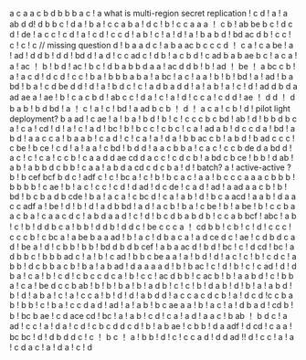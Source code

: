 a
c
a
a
c
b
d
b
b
b
a
c !
a  what is multi-region secret replication !
c
d !
a !
a
ab
d
d!
d
b
b
c !
d
a !
b
a !
c
c
a
b
a !
d
c !
b !
c
c
a
a
a ！
c
b !
ab
be
b
c !
d
c
d !
de !
a
c
c !
c
d !
a !
c
d !
c 
c
d !
a
b !
c !
a !
d !
a !
b
a
b
d !
bd
ac
d
b !
c
c !
c !
c !
c
 // missing question
d !
b
a
a
d
c !
a
b
a
ac
b
c
c
c
d ！
c
a !
c
a
be !
a !
ad !
d
d
b !
d
d !
bd
d !
a
d !
c
c
ad
c !
d 
b !
a
c
b
d !
c
ad
b
a
b
ae
b
c !
a
c
a !
a !
ac ！
b !
b
d !
ac !
b
c !
d
b
a
b
b
d
a
a !
ac
d
d
b !
b !
ad ！
be ！
a
bc
c
b !
a !
a
c
d !
d
c
d !
c 
c !
b
a !
b
b
b
a
b
a !
a
bc !
a
c !
a
a !
b !
b !
bd !
a !
ad !
b
a
bd !
b
a !
c
d
be
d
d !
d !
a !
b
d
c !
c !
a
d 
b
a
d
d !
a !
a
b !
a !
c !
d !
ad
d
b
d
a 
ad
ae
a !
ae !
b !
c
a
c
b
d !
ab
c
c !
d
a !
c !
a !
d !
c
c
a !
c
d
d !
ae ！
d
d ！
d
b
a
b !
b
d
bd !
a ！
c !
a !
c !
bd !
a
ad
b
c
b ！
d ！
a
c
a !
c
b !
d ! pilot light deployment?
b
a
ad !
c
ae !
a !
b
a !
b
d !
b !
c !
c
c
c
b
c
bd !
ab !
d !
b
b
d
b
c
a !
c 
a !
cd !
d !
a !
c !
a
d !
bc !
b !
b
c
c !
c
b
c !
c
a !
ad 
a
b !
d
c
c
d 
a !
bd !
a
b
d !
a
a
c
c
a !
b
a
a
b !
c
a
d !
c !
c
a !
a !
d
a !
b
b
ac
c
b !
a
b
d !
b
ad
c
c
c !
c
be !
b
ce !
c
d !
a !
a
a !
c
bd !
b
d
d !
a
a
c
b
b
a !
c
a
c !
c
c
b
de
d
a
bd
d !
a
c !
c !
c
a !
c
c
b !
c
a
a
d
d
ae
cd
d
a
c
c !
c
d
c
b !
a
bd 
c
b
ce !
b
b !
d
ab !
a
b !
a
b
b
d
c
b
b !
c
a
a !
a
b
d
a
cd
c
d
c
b
a !
d ! batch?
a ! active-active ?
b !
b
cef
bcf
b
d
c !
adf
c !
c !
bc
a !
c !
b !
b
c
a
c !
a
a !
b
c
c
c
a
a
a
c
b
b
b !
b
b
b
b !
c
ae !
b !
a
c !
c
c !
c
d !
d
ad !
d
c
de !
c
a
d !
ad !
a
ad
a
a
c
b !
b !
bd !
b
c
b
a
d
b
cde !
b
a !
a
c 
a !
c
bc
d !
c
a !
a
b !
d !
b
c
a
acd !
a
a
b !
d
a
a
c
c
adf
a !
be !
d !
b !
d !
a
d
b
bd !
a
d !
a
c
b !
b
a !
c
be !
b !
a
be !
b !
c
c
b
a
a
c
b
a !
c
a
a
c
d
c !
a
b
d
a
a
d !
c !
d !
b
c
d
b
a
b
d
b !
c
c
a
b
bcf !
abc !
a
b !
c !
b !
d
d
b
c
a !
b
b !
d
d
b !
d 
d
c !
be
c
c
c
a ！
cd
b
b !
c
b !
c !
d !
c
c
c !
c
c
c
b !
c
bc
a !
a
be
b
a
a
ad !
b !
a
c !
d
b
a
c
a !
a
d
ce
d
c !
ae !
c
d
b
d
c
a
d !
be
a !
d !
c
b
b !
b
b !
bd
d
b
d
b
cef !
a
b
a
ac
d !
b
d !
bc !
c !
d
cd !
bc !
a
d
b
b
c !
b
b
b
ad
c !
a !
b !
c
ad !
b
b
c
be
a
a !
a !
b
d !
d !
a
c !
c !
b !
c
d
c !
a
b
b !
d
c
b
b
a
c
b !
b
a !
a
b
ad !
d
a
a
a
a
d !
b !
b
ac !
c !
d !
b !
c !
c
ad !
d !
d
b
a !
c 
a !
b !
c
d !
c
b
c
c
d
c
a !
b !
c
c !
ac
d
b
b !
c
ac
b !
b !
a
a
b
d !
c !
b 
b
a !
c
a !
be
d
c
c
b
ab !
b !
b !
b
a !
b !
a
d
b !
c !
c !
b !
d
a
b !
d !
b !
a !
a 
b
d !
b !
d !
a
b
a !
c !
a !
c
c
a !
b !
d !
d !
a 
b
d 
d !
a
c
c
a
c
d
c
b !
a !
d
c
d !c
c
b
a
b !
b
b !
c !
b
a !
c
c
d
a
d !
ad !
a !
a
b !
b
c
ae
a
a !
b !
a
c !
a !
d
b
a
d !
cd
b !
b !
bc
b
ae !
c
d
ace
cd !
bc !
a !
a
b !
c
d !
c 
a !
a
d !
a
a
c !
b
ab ！
b
d
c !
a
ad !
c
c !
a !
d
a !
c
d !
c
b
c
d
d
c
d !
b !
a
b
ae !
c
b
b !
d
a
adf !
d
cd !
c
a
a !
bc
bc !
d !
d
b
d 
d
c !
c ！
b
c ！
a !
b
b !
d !
c !
c
c
a
d !
d
d
ad !!
d !
c
c !
a !
a !
c
d
a
c !
a !
d
a !
c !
d 
